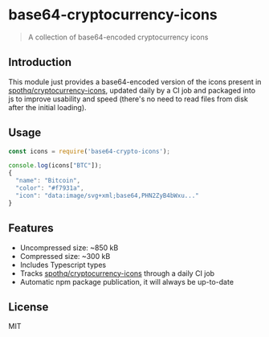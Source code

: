 # base64-cryptocurrency-icons
> A collection of base64-encoded cryptocurrency icons

## Introduction
This module just provides a base64-encoded version of the icons present in [spothq/cryptocurrency-icons](https://github.com/spothq/cryptocurrency-icons), updated daily by a CI job and packaged into js to improve usability and speed (there's no need to read files from disk after the initial loading).

## Usage
```js
const icons = require('base64-crypto-icons');

console.log(icons["BTC"]);
{
  "name": "Bitcoin",
  "color": "#f7931a",
  "icon": "data:image/svg+xml;base64,PHN2ZyB4bWxu..."
}
```

## Features
- Uncompressed size: ~850 kB
- Compressed size: ~300 kB
- Includes Typescript types
- Tracks [spothq/cryptocurrency-icons](https://github.com/spothq/cryptocurrency-icons) through a daily CI job
- Automatic npm package publication, it will always be up-to-date

## License
MIT
